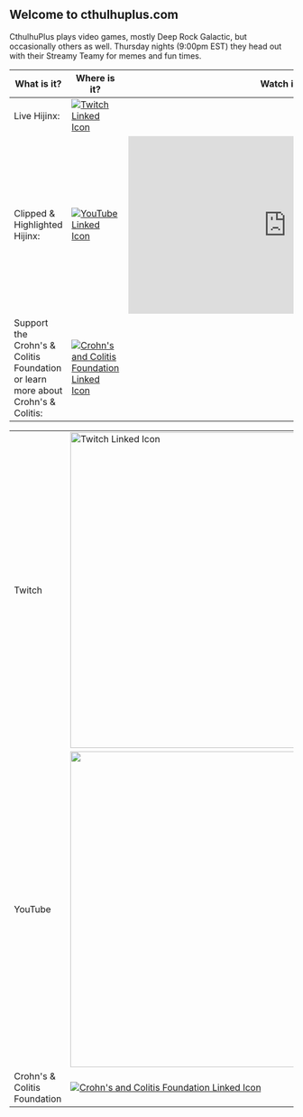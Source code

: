 ## Welcome to cthulhuplus.com

CthulhuPlus plays video games, mostly Deep Rock Galactic, but occasionally others as well. Thursday nights (9:00pm EST) they head out with their Streamy Teamy for memes and fun times.

| What is it? | Where is it? | Watch is it? |
| --- | --- | --- |
| Live Hijinx: | [![Twitch Linked Icon](https://image.flaticon.com/icons/png/512/356/356001.png)](https://twitch.tv/cthulhuplus) | <html><!-- Add a placeholder for the Twitch embed --><div id="twitch-embed"></div><!-- Load the Twitch embed script --><script src="https://player.twitch.tv/js/embed/v1.js"></script><!-- Create a Twitch.Player object. This will render within the placeholder div --><script type="text/javascript">  new Twitch.Player("twitch-embed", {    width: 560,    height: 315,    channel: "cthulhuplus"  });</script></html> |
| Clipped & Highlighted Hijinx: | [![YouTube Linked Icon](https://image.flaticon.com/icons/png/512/187/187209.png)](https://youtube.com/cthulhuplus) | <html><iframe width="560" height="315" src="https://www.youtube.com/embed/pu6Cdz1FeNQ" title="YouTube video player" frameborder="0" allow="accelerometer; clipboard-write; encrypted-media; gyroscope; picture-in-picture" allowfullscreen></iframe></html> |
| Support the Crohn's & Colitis Foundation or learn more about Crohn's & Colitis: | [![Crohn's and Colitis Foundation Linked Icon](https://receptrx.com/wp-content/uploads/2019/02/crohns_colitis_foundation_logo.png)](https://www.crohnscolitisfoundation.org/) | |

<table style="width:100%">
  <tr>
    <td>Twitch</td>
    <td><a href="https://twitch.tv/cthulhuplus"><img alt="Twitch Linked Icon" src="https://image.flaticon.com/icons/png/512/356/356001.png" width="560"></a></td>
    <td><div id="twitch-embed"></div><script src="https://player.twitch.tv/js/embed/v1.js"></script><script type="text/javascript">  new Twitch.Player("twitch-embed", {    width: 560,    height: 315,    channel: "cthulhuplus"  });</script></td>
  </tr>
  <tr>
    <td>YouTube</td>
    <td><a href="https://youtube.com/cthulhuplus"><img alt "YouTube Linked Icon" src="https://image.flaticon.com/icons/png/512/187/187209.png)](https://youtube.com/cthulhuplus" width="560"></a></td>
    <td><iframe width="560" height="315" src="https://www.youtube.com/embed/pu6Cdz1FeNQ" title="YouTube video player" frameborder="0" allow="accelerometer; clipboard-write; encrypted-media; gyroscope; picture-in-picture" allowfullscreen></iframe></td>
  </tr>
  <tr>
    <td>Crohn's & Colitis Foundation</td>
    <td><a href="https://www.crohnscolitisfoundation.org/"><img alt="Crohn's and Colitis Foundation Linked Icon"></a></td>
    <td></td>
  </tr>
</table>
